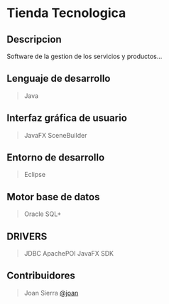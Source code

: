 # Tienda Tecnologica
## Descripcion
Software de la gestion de los servicios y productos...

## Lenguaje de desarrollo
> Java

## Interfaz gráfica de usuario
> JavaFX
> SceneBuilder

## Entorno de desarrollo
> Eclipse

## Motor base de datos
> Oracle SQL+

## DRIVERS
> JDBC
> ApachePOI
> JavaFX SDK

## Contribuidores
> Joan Sierra [@joan](https://github.com/GitSieRraXSF/)
